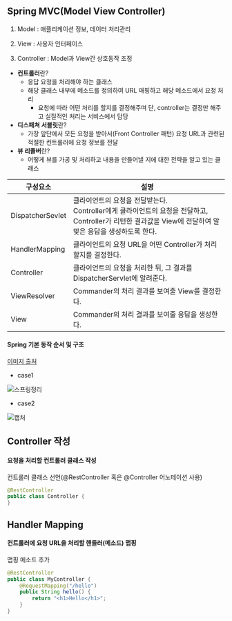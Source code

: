 ## Spring MVC(Model View Controller)



1. Model : 애플리케이션 정보, 데이터 처리관리

2. View : 사용자 인터페이스

3. Controller : Model과 View간 상호동작 조정

   

* **컨트롤러**란?
  * 응답 요청을 처리해야 하는 클래스
  * 해당 클래스 내부에 메소드를 정의하여 URL 매핑하고 해당 메소드에서 요청 처리
    * 요청에 따라 어떤 처리를 할지를 결정해주며 단, controller는 결정만 해주고 실질적인 처리는 서비스에서 담당
 * **디스패쳐 서블릿**란?
    * 가장 앞단에서 모든 요청을 받아서(Front Controller 패턴) 요청 URL과 관련된 적절한 컨트롤러에 요청 정보를 전달
* **뷰 리졸버**란?
    * 어떻게 뷰를 가공 및 처리하고 내용을 만들어낼 지에 대한 전략을 알고 있는 클래스

| 구성요소         | 설명                                                         |
| ---------------- | ------------------------------------------------------------ |
| DispatcherSevlet | 클라이언트의 요청을 전달받는다.<br />Controller에게 클라이언트의 요청을 전달하고, Controller가 리턴한 결과값을 View에 전달하여 알맞은 응답을 생성하도록 한다. |
| HandlerMapping   | 클라이언트의 요청 URL을 어떤 Controller가 처리할지를 결정한다. |
| Controller       | 클라이언트의 요청을 처리한 뒤, 그 결과를 DispatcherServlet에 알려준다. |
| ViewResolver     | Commander의 처리 결과를 보여줄 View를 결정한다.              |
| View             | Commander의 처리 결과를 보여줄 응답을 생성한다.              |

#### Spring 기본 동작 순서 및 구조

[이미지 출처](http://server-engineer.tistory.com/253)

* case1

![스프링정리](https://user-images.githubusercontent.com/66635648/84276107-e8df7e00-ab6c-11ea-8ee7-2804bd079580.png)



* case2

![캡처](https://user-images.githubusercontent.com/66635648/84276245-13c9d200-ab6d-11ea-8529-811ceb5e234b.PNG)

## Controller 작성

#### 요청을 처리할 컨트롤러 클래스 작성

컨트롤러 클래스 선언(@RestController 혹은 @Controller 어노테이션 사용)

```java
@RestController 
public class Controller { 
}
```



## Handler Mapping

#### 컨트롤러에 요청 URL을 처리할 핸들러(메소드) 맵핑

맵핑 메소드 추가

```java
@RestController 
public class MyController {
	@RequestMapping("/hello")   
    public String hello() {        
    	return "<h1>Hello</h1>";   
    } 
}
```

